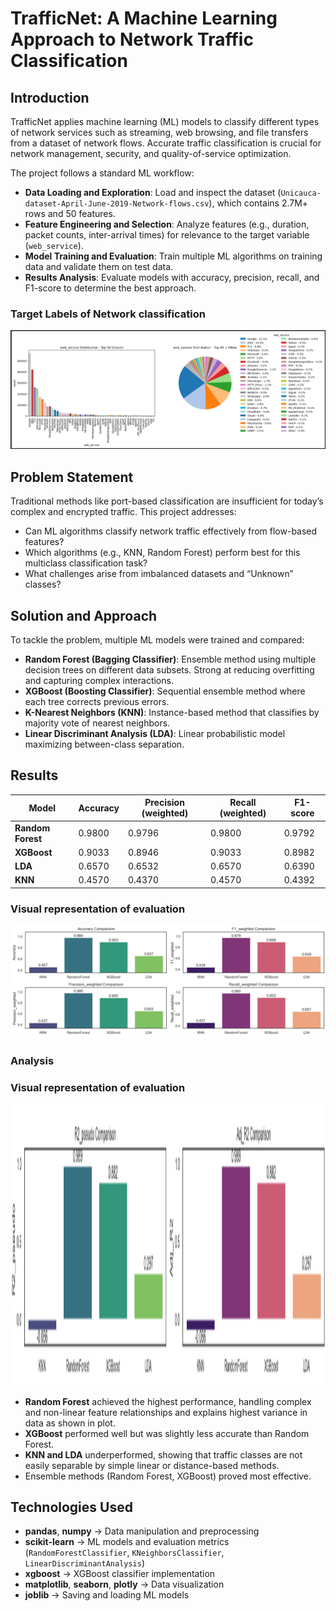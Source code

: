# **TrafficNet: A Machine Learning Approach to Network Traffic Classification**

## **Introduction**

TrafficNet applies machine learning (ML) models to classify different types of network services such as streaming, web browsing, and file transfers from a dataset of network flows. Accurate traffic classification is crucial for network management, security, and quality-of-service optimization.

The project follows a standard ML workflow:

- **Data Loading and Exploration**: Load and inspect the dataset (`Unicauca-dataset-April-June-2019-Network-flows.csv`), which contains 2.7M+ rows and 50 features.
- **Feature Engineering and Selection**: Analyze features (e.g., duration, packet counts, inter-arrival times) for relevance to the target variable (`web_service`).
- **Model Training and Evaluation**: Train multiple ML algorithms on training data and validate them on test data.
- **Results Analysis**: Evaluate models with accuracy, precision, recall, and F1-score to determine the best approach.


### Target Labels of Network classification
<p align="center">
  <img src="images/label.png" alt="Target Labels distribution" width="800"/>
</p>


## **Problem Statement**

Traditional methods like port-based classification are insufficient for today’s complex and encrypted traffic. This project addresses:

- Can ML algorithms classify network traffic effectively from flow-based features?
- Which algorithms (e.g., KNN, Random Forest) perform best for this multiclass classification task?
- What challenges arise from imbalanced datasets and “Unknown” classes?


## **Solution and Approach**

To tackle the problem, multiple ML models were trained and compared:

- **Random Forest (Bagging Classifier)**: Ensemble method using multiple decision trees on different data subsets. Strong at reducing overfitting and capturing complex interactions.
- **XGBoost (Boosting Classifier)**: Sequential ensemble method where each tree corrects previous errors.
- **K-Nearest Neighbors (KNN)**: Instance-based method that classifies by majority vote of nearest neighbors.
- **Linear Discriminant Analysis (LDA)**: Linear probabilistic model maximizing between-class separation.


## **Results**

| Model           | Accuracy | Precision (weighted) | Recall (weighted) | F1-score |
|-----------------|----------|-----------------------|-------------------|----------|
| **Random Forest** | 0.9800   | 0.9796                | 0.9800            | 0.9792   |
| **XGBoost**      | 0.9033   | 0.8946                | 0.9033            | 0.8982   |
| **LDA**          | 0.6570   | 0.6532                | 0.6570            | 0.6390   |
| **KNN**          | 0.4570   | 0.4370                | 0.4570            | 0.4392   |

### Visual representation of evaluation
<p align="center">
  <img src="images/result1.png" alt="Target Labels distribution" width="800"/>
</p>


### **Analysis**

### Visual representation of evaluation
<p align="center">
  <img src="images/resultr2.png" alt="Target Labels distribution" height= "450" width="800"/>
</p>

- **Random Forest** achieved the highest performance, handling complex and non-linear feature relationships and explains highest variance in data as shown in plot.
- **XGBoost** performed well but was slightly less accurate than Random Forest.
- **KNN and LDA** underperformed, showing that traffic classes are not easily separable by simple linear or distance-based methods.
- Ensemble methods (Random Forest, XGBoost) proved most effective.


## **Technologies Used**

- **pandas**, **numpy** → Data manipulation and preprocessing  
- **scikit-learn** → ML models and evaluation metrics (`RandomForestClassifier`, `KNeighborsClassifier`, `LinearDiscriminantAnalysis`)  
- **xgboost** → XGBoost classifier implementation  
- **matplotlib**, **seaborn**, **plotly** → Data visualization  
- **joblib** → Saving and loading ML models  
